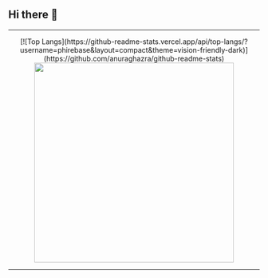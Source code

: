 ## Hi there 👋

<!--
**phirebase/phirebase** is a ✨ _special_ ✨ repository because its `README.md` (this file) appears on your GitHub profile.

Here are some ideas to get you started:

- 🔭 I’m currently working on ...
- 🌱 I’m currently learning ...
- 👯 I’m looking to collaborate on ...
- 🤔 I’m looking for help with ...
- 💬 Ask me about ...
- 📫 How to reach me: ...
- 😄 Pronouns: ...
- ⚡ Fun fact: ...
-->

---

<p align="center">
  [![Top Langs](https://github-readme-stats.vercel.app/api/top-langs/?username=phirebase&layout=compact&theme=vision-friendly-dark)](https://github.com/anuraghazra/github-readme-stats)
  <img src="https://github-readme-streak-stats.herokuapp.com?user=phirebase&theme=dark&hide_border=true" width="400">
</p>

---
